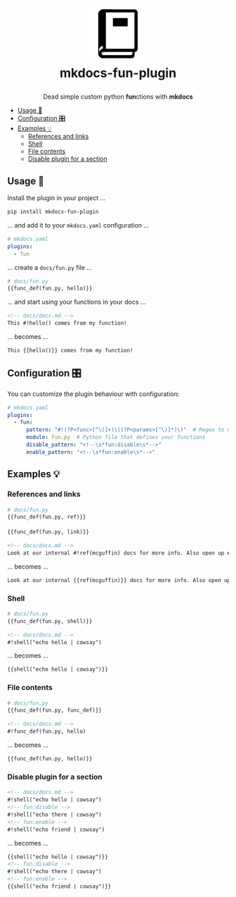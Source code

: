 <h1>
  <p align="center">
    <a href="https://github.com/gbbirkisson/mkdocs-fun-plugin">
      <img src="https://raw.githubusercontent.com/gbbirkisson/mkdocs-fun-plugin/main/logo.png" alt="Logo" height="128">
    </a>
    <br>mkdocs-fun-plugin
  </p>
</h1>

<p align="center">
  Dead simple custom python <b>fun</b>ctions with <b>mkdocs</b>
</p>

<!-- vim-markdown-toc GFM -->

* [Usage 📖](#usage-)
* [Configuration 🎛](#configuration-)
* [Examples 💡](#examples-)
  * [References and links](#references-and-links)
  * [Shell](#shell)
  * [File contents](#file-contents)
  * [Disable plugin for a section](#disable-plugin-for-a-section)

<!-- vim-markdown-toc -->

## Usage 📖

Install the plugin in your project ...

```bash
pip install mkdocs-fun-plugin
```

... and add it to your `mkdocs.yaml` configuration ...

```yaml
# mkdocs.yaml
plugins:
  - fun
```

... create a `docs/fun.py` file ...

```python
# docs/fun.py
{{func_def(fun.py, hello)}}
```

... and start using your functions in your docs ...

```markdown
<!-- docs/docs.md -->
This #!hello() comes from my function!
```

... becomes ...

```markdown
This {{hello()}} comes from my function!
```

## Configuration 🎛

You can customize the plugin behaviour with configuration:

```yaml
# mkdocs.yaml
plugins:
  - fun:
      pattern: "#!(?P<func>[^\(]+)\((?P<params>[^\)]*)\)"  # Regex to match functions
      module: fun.py  # Python file that defines your functions
      disable_pattern: "<!--\s*fun:disable\s*-->"
      enable_pattern: "<!--\s*fun:enable\s*-->"
```

## Examples 💡

### References and links

```python
# docs/fun.py
{{func_def(fun.py, ref)}}

{{func_def(fun.py, link)}}
```

```markdown
<!-- docs/docs.md -->
Look at our internal #!ref(mcguffin) docs for more info. Also open up #!link(github).
```

... becomes ...

```markdown
Look at our internal {{ref(mcguffin)}} docs for more info. Also open up {{link(github)}}.
```

### Shell

```python
# docs/fun.py
{{func_def(fun.py, shell)}}
```

```markdown
<!-- docs/docs.md -->
#!shell("echo hello | cowsay")
```

... becomes ...

```markdown
{{shell("echo hello | cowsay")}}
```

### File contents

```python
# docs/fun.py
{{func_def(fun.py, func_def)}}
```

```markdown
<!-- docs/docs.md -->
#!func_def(fun.py, hello)
```

... becomes ...

```markdown
{{func_def(fun.py, hello)}}
```

### Disable plugin for a section

```markdown
<!-- docs/docs.md -->
#!shell("echo hello | cowsay")
<!-- fun:disable -->
#!shell("echo there | cowsay")
<!-- fun:enable -->
#!shell("echo friend | cowsay")
```

... becomes ...

```markdown
{{shell("echo hello | cowsay")}}
<!-- fun:disable -->
#!shell("echo there | cowsay")
<!-- fun:enable -->
{{shell("echo friend | cowsay")}}
```
